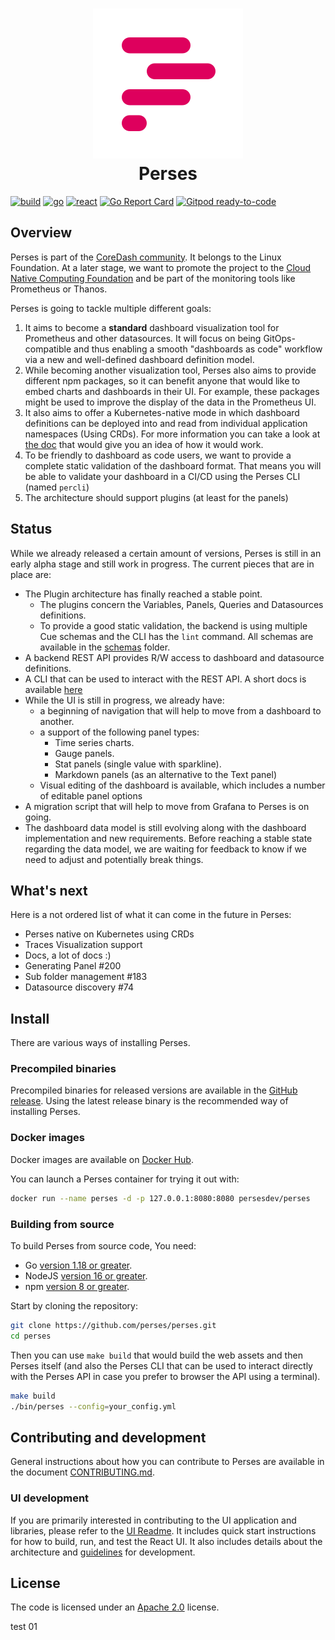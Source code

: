 <h1 align="center" style="border-bottom: none">
    <a href="https://github.com/perses" target="_blank"><img alt="Perses" src="/docs/images/perses_logo_cropped.svg"></a><br>Perses
</h1>

[![build](https://github.com/perses/perses/workflows/ci/badge.svg)](https://github.com/perses/perses/actions?query=workflow%3Aci)
[![go](https://github.com/perses/perses/workflows/go/badge.svg)](https://github.com/perses/perses/actions?query=workflow%3Ago)
[![react](https://github.com/perses/perses/workflows/react/badge.svg)](https://github.com/perses/perses/actions?query=workflow%3AReact)
[![Go Report Card](https://goreportcard.com/badge/github.com/perses/perses)](https://goreportcard.com/report/github.com/perses/perses)
[![Gitpod ready-to-code](https://img.shields.io/badge/Gitpod-ready--to--code-blue?logo=gitpod)](https://gitpod.io/#https://github.com/perses/perses)

## Overview

Perses is part of the [CoreDash community](https://github.com/coredashio/community). It belongs to the Linux Foundation.
At a later stage, we want to promote the project to the [Cloud Native Computing Foundation](https://www.cncf.io/) and be
part of the monitoring tools like Prometheus or Thanos.

Perses is going to tackle multiple different goals:

1. It aims to become a **standard** dashboard visualization tool for Prometheus and other datasources. It will focus on
   being GitOps-compatible and thus enabling a smooth "dashboards as code" workflow via a new and well-defined dashboard
   definition model.
2. While becoming another visualization tool, Perses also aims to provide different npm packages, so it can benefit
   anyone that would like to embed charts and dashboards in their UI. For example, these packages might be used to
   improve the display of the data in the Prometheus UI.
3. It also aims to offer a Kubernetes-native mode in which dashboard definitions can be deployed into and read from
   individual application namespaces (Using CRDs). For more information you can take a look
   at [the doc](./docs/kubernetes.md) that would give you an idea of how it would work.
4. To be friendly to dashboard as code users, we want to provide a complete static validation of the dashboard format.
   That means you will be able to validate your dashboard in a CI/CD using the Perses CLI (named `percli`)
5. The architecture should support plugins (at least for the panels)

## Status

While we already released a certain amount of versions, Perses is still in an early alpha stage and still work in
progress. The current pieces that are in place are:

- The Plugin architecture has finally reached a stable point.
  - The plugins concern the Variables, Panels, Queries and Datasources definitions.
  - To provide a good static validation, the backend is using multiple Cue schemas and the CLI has the `lint` command.
    All schemas are available in the [schemas](./schemas) folder.
- A backend REST API provides R/W access to dashboard and datasource definitions.
- A CLI that can be used to interact with the REST API. A short docs is available [here](./docs/cli.md)
- While the UI is still in progress, we already have:
  - a beginning of navigation that will help to move from a dashboard to another.
  - a support of the following panel types:
    - Time series charts.
    - Gauge panels.
    - Stat panels (single value with sparkline).
    - Markdown panels (as an alternative to the Text panel)
  - Visual editing of the dashboard is available, which includes a number of editable panel options
- A migration script that will help to move from Grafana to Perses is on going.
- The dashboard data model is still evolving along with the dashboard implementation and new requirements. Before reaching a stable state regarding the data model, we are waiting for feedback to know if we need to adjust and potentially break things.

## What's next

Here is a not ordered list of what it can come in the future in Perses:

- Perses native on Kubernetes using CRDs
- Traces Visualization support
- Docs, a lot of docs :)
- Generating Panel #200
- Sub folder management #183
- Datasource discovery #74

## Install

There are various ways of installing Perses.

### Precompiled binaries

Precompiled binaries for released versions are available in
the [GitHub release](https://github.com/perses/perses/releases). Using the latest release binary is the recommended way
of installing Perses.

### Docker images

Docker images are available on [Docker Hub](https://hub.docker.com/r/persesdev/perses).

You can launch a Perses container for trying it out with:

```bash
docker run --name perses -d -p 127.0.0.1:8080:8080 persesdev/perses
```

### Building from source

To build Perses from source code, You need:

- Go [version 1.18 or greater](https://golang.org/doc/install).
- NodeJS [version 16 or greater](https://nodejs.org/).
- npm [version 8 or greater](https://www.npmjs.com/).

Start by cloning the repository:

```bash
git clone https://github.com/perses/perses.git
cd perses
```

Then you can use `make build` that would build the web assets and then Perses itself (and also the Perses CLI that can
be used to interact directly with the Perses API in case you prefer to browser the API using a terminal).

```bash
make build
./bin/perses --config=your_config.yml
```

## Contributing and development

General instructions about how you can contribute to Perses are available in the
document [CONTRIBUTING.md](CONTRIBUTING.md).

### UI development

If you are primarily interested in contributing to the UI application and libraries, please refer to the [UI Readme](./ui/README.md). It includes quick start instructions for how to build, run, and test the React UI. It also includes details about the architecture and [guidelines](./ui/ui-guidelines.md) for development.

## License

The code is licensed under an [Apache 2.0](./LICENSE) license.


test 01